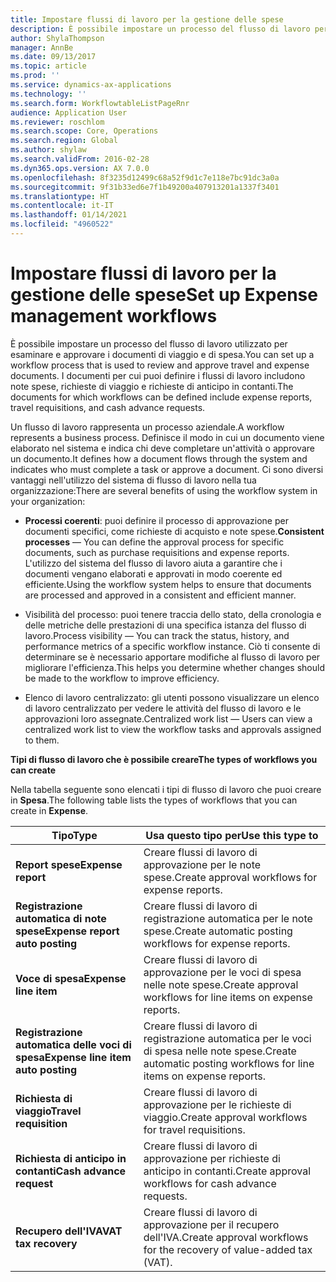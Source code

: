 ```yaml
---
title: Impostare flussi di lavoro per la gestione delle spese
description: È possibile impostare un processo del flusso di lavoro per esaminare e approvare i documenti di viaggio e di spesa.
author: ShylaThompson
manager: AnnBe
ms.date: 09/13/2017
ms.topic: article
ms.prod: ''
ms.service: dynamics-ax-applications
ms.technology: ''
ms.search.form: WorkflowtableListPageRnr
audience: Application User
ms.reviewer: roschlom
ms.search.scope: Core, Operations
ms.search.region: Global
ms.author: shylaw
ms.search.validFrom: 2016-02-28
ms.dyn365.ops.version: AX 7.0.0
ms.openlocfilehash: 8f3235d12499c68a52f9d1c7e118e7bc91dc3a0a
ms.sourcegitcommit: 9f31b33ed6e7f1b49200a407913201a1337f3401
ms.translationtype: HT
ms.contentlocale: it-IT
ms.lasthandoff: 01/14/2021
ms.locfileid: "4960522"
---
```

# <a name="set-up-expense-management-workflows"></a><span data-ttu-id="892bb-103">Impostare flussi di lavoro per la gestione delle spese</span><span class="sxs-lookup"><span data-stu-id="892bb-103">Set up Expense management workflows</span></span>

<span data-ttu-id="892bb-104">È possibile impostare un processo del flusso di lavoro utilizzato per esaminare e approvare i documenti di viaggio e di spesa.</span><span class="sxs-lookup"><span data-stu-id="892bb-104">You can set up a workflow process that is used to review and approve travel and expense documents.</span></span> <span data-ttu-id="892bb-105">I documenti per cui puoi definire i flussi di lavoro includono note spese, richieste di viaggio e richieste di anticipo in contanti.</span><span class="sxs-lookup"><span data-stu-id="892bb-105">The documents for which workflows can be defined include expense reports, travel requisitions, and cash advance requests.</span></span>

<span data-ttu-id="892bb-106">Un flusso di lavoro rappresenta un processo aziendale.</span><span class="sxs-lookup"><span data-stu-id="892bb-106">A workflow represents a business process.</span></span> <span data-ttu-id="892bb-107">Definisce il modo in cui un documento viene elaborato nel sistema e indica chi deve completare un'attività o approvare un documento.</span><span class="sxs-lookup"><span data-stu-id="892bb-107">It defines how a document flows through the system and indicates who must complete a task or approve a document.</span></span> <span data-ttu-id="892bb-108">Ci sono diversi vantaggi nell'utilizzo del sistema di flusso di lavoro nella tua organizzazione:</span><span class="sxs-lookup"><span data-stu-id="892bb-108">There are several benefits of using the workflow system in your organization:</span></span>

-   <span data-ttu-id="892bb-109">**Processi coerenti**: puoi definire il processo di approvazione per documenti specifici, come richieste di acquisto e note spese.</span><span class="sxs-lookup"><span data-stu-id="892bb-109">**Consistent processes** — You can define the approval process for specific documents, such as purchase requisitions and expense reports.</span></span> <span data-ttu-id="892bb-110">L'utilizzo del sistema del flusso di lavoro aiuta a garantire che i documenti vengano elaborati e approvati in modo coerente ed efficiente.</span><span class="sxs-lookup"><span data-stu-id="892bb-110">Using the workflow system helps to ensure that documents are processed and approved in a consistent and efficient manner.</span></span>

-   <span data-ttu-id="892bb-111">Visibilità del processo: puoi tenere traccia dello stato, della cronologia e delle metriche delle prestazioni di una specifica istanza del flusso di lavoro.</span><span class="sxs-lookup"><span data-stu-id="892bb-111">Process visibility — You can track the status, history, and performance metrics of a specific workflow instance.</span></span> <span data-ttu-id="892bb-112">Ciò ti consente di determinare se è necessario apportare modifiche al flusso di lavoro per migliorare l'efficienza.</span><span class="sxs-lookup"><span data-stu-id="892bb-112">This helps you determine whether changes should be made to the workflow to improve efficiency.</span></span>

-   <span data-ttu-id="892bb-113">Elenco di lavoro centralizzato: gli utenti possono visualizzare un elenco di lavoro centralizzato per vedere le attività del flusso di lavoro e le approvazioni loro assegnate.</span><span class="sxs-lookup"><span data-stu-id="892bb-113">Centralized work list — Users can view a centralized work list to view the workflow tasks and approvals assigned to them.</span></span> 

<span data-ttu-id="892bb-114">**Tipi di flusso di lavoro che è possibile creare**</span><span class="sxs-lookup"><span data-stu-id="892bb-114">**The types of workflows you can create**</span></span>

<span data-ttu-id="892bb-115">Nella tabella seguente sono elencati i tipi di flusso di lavoro che puoi creare in **Spesa**.</span><span class="sxs-lookup"><span data-stu-id="892bb-115">The following table lists the types of workflows that you can create in **Expense**.</span></span>


|              <span data-ttu-id="892bb-116"><strong>Tipo</strong></span><span class="sxs-lookup"><span data-stu-id="892bb-116"><strong>Type</strong></span></span>              |                   <span data-ttu-id="892bb-117"><strong>Usa questo tipo per</strong></span><span class="sxs-lookup"><span data-stu-id="892bb-117"><strong>Use this type to</strong></span></span>                   |
|-------------------------------------------------|-----------------------------------------------------------------------|
|         <span data-ttu-id="892bb-118"><strong>Report spese</strong></span><span class="sxs-lookup"><span data-stu-id="892bb-118"><strong>Expense report</strong></span></span>         |            <span data-ttu-id="892bb-119">Creare flussi di lavoro di approvazione per le note spese.</span><span class="sxs-lookup"><span data-stu-id="892bb-119">Create approval workflows for expense reports.</span></span>             |
|  <span data-ttu-id="892bb-120"><strong>Registrazione automatica di note spese</strong></span><span class="sxs-lookup"><span data-stu-id="892bb-120"><strong>Expense report auto posting</strong></span></span>   |        <span data-ttu-id="892bb-121">Creare flussi di lavoro di registrazione automatica per le note spese.</span><span class="sxs-lookup"><span data-stu-id="892bb-121">Create automatic posting workflows for expense reports.</span></span>        |
|       <span data-ttu-id="892bb-122"><strong>Voce di spesa</strong></span><span class="sxs-lookup"><span data-stu-id="892bb-122"><strong>Expense line item</strong></span></span>        |     <span data-ttu-id="892bb-123">Creare flussi di lavoro di approvazione per le voci di spesa nelle note spese.</span><span class="sxs-lookup"><span data-stu-id="892bb-123">Create approval workflows for line items on expense reports.</span></span>      |
| <span data-ttu-id="892bb-124"><strong>Registrazione automatica delle voci di spesa</strong></span><span class="sxs-lookup"><span data-stu-id="892bb-124"><strong>Expense line item auto posting</strong></span></span> | <span data-ttu-id="892bb-125">Creare flussi di lavoro di registrazione automatica per le voci di spesa nelle note spese.</span><span class="sxs-lookup"><span data-stu-id="892bb-125">Create automatic posting workflows for line items on expense reports.</span></span> |
|       <span data-ttu-id="892bb-126"><strong>Richiesta di viaggio</strong></span><span class="sxs-lookup"><span data-stu-id="892bb-126"><strong>Travel requisition</strong></span></span>       |          <span data-ttu-id="892bb-127">Creare flussi di lavoro di approvazione per le richieste di viaggio.</span><span class="sxs-lookup"><span data-stu-id="892bb-127">Create approval workflows for travel requisitions.</span></span>           |
|      <span data-ttu-id="892bb-128"><strong>Richiesta di anticipo in contanti</strong></span><span class="sxs-lookup"><span data-stu-id="892bb-128"><strong>Cash advance request</strong></span></span>      |         <span data-ttu-id="892bb-129">Creare flussi di lavoro di approvazione per richieste di anticipo in contanti.</span><span class="sxs-lookup"><span data-stu-id="892bb-129">Create approval workflows for cash advance requests.</span></span>          |
|        <span data-ttu-id="892bb-130"><strong>Recupero dell'IVA</strong></span><span class="sxs-lookup"><span data-stu-id="892bb-130"><strong>VAT tax recovery</strong></span></span>        | <span data-ttu-id="892bb-131">Creare flussi di lavoro di approvazione per il recupero dell'IVA.</span><span class="sxs-lookup"><span data-stu-id="892bb-131">Create approval workflows for the recovery of value-added tax (VAT).</span></span>  |

